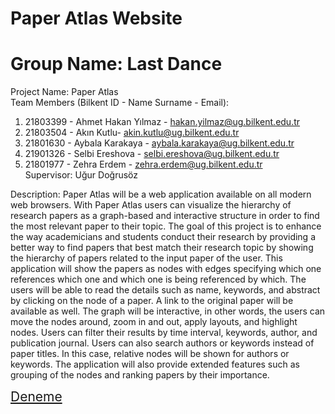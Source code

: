 # Paper Atlas Website

# Group Name: Last Dance  
Project Name: Paper Atlas  
Team Members (Bilkent ID - Name Surname - Email):  
1) 21803399 - Ahmet Hakan Yılmaz - hakan.yilmaz@ug.bilkent.edu.tr  
2) 21803504 - Akın Kutlu- akin.kutlu@ug.bilkent.edu.tr  
3) 21801630 - Aybala Karakaya - aybala.karakaya@ug.bilkent.edu.tr  
4) 21901326 - Selbi Ereshova - selbi.ereshova@ug.bilkent.edu.tr  
5) 21801977 - Zehra Erdem - zehra.erdem@ug.bilkent.edu.tr  
Supervisor: Uğur Doğrusöz  

Description:
Paper Atlas will be a web application available on all modern web browsers. With Paper Atlas users can visualize the hierarchy of research papers as a graph-based and interactive structure in order to find the most relevant paper to their topic. The goal of this project is to enhance the way academicians and students conduct their research by providing a better way to find papers that best match their research topic by showing the hierarchy of papers related to the input paper of the user. This application will show the papers as nodes with edges specifying which one references which one and which one is being referenced by which. The users will be able to read the details such as name, keywords, and abstract by clicking on the node of a paper. A link to the original paper will be available as well. The graph will be interactive, in other words, the users can move the nodes around, zoom in and out, apply layouts, and highlight nodes. Users can filter their results by time interval, keywords, author, and publication journal. Users can also search authors or keywords instead of paper titles. In this case, relative nodes will be shown for authors or keywords. The application will also provide extended features such as grouping of the nodes and ranking papers by their importance.

 <a style='font-size:1.5em' href="https://google.com"   class="text-white">Deneme</a>
